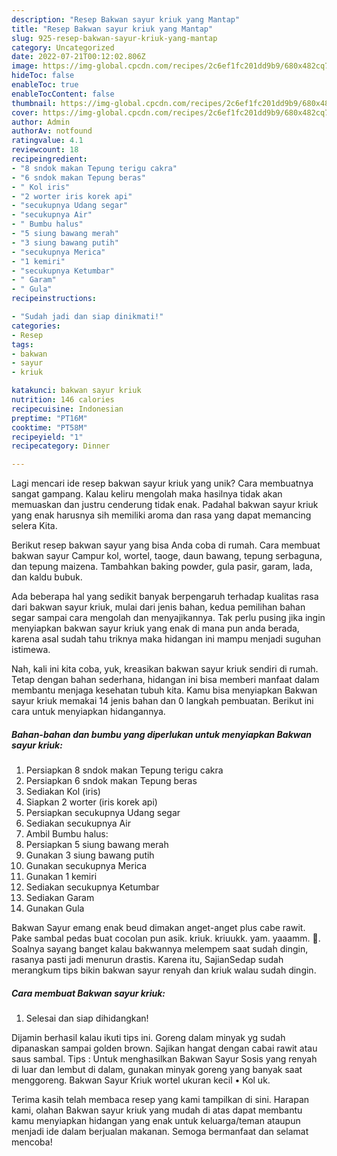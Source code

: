 ```yaml
---
description: "Resep Bakwan sayur kriuk yang Mantap"
title: "Resep Bakwan sayur kriuk yang Mantap"
slug: 925-resep-bakwan-sayur-kriuk-yang-mantap
category: Uncategorized
date: 2022-07-21T00:12:02.806Z
image: https://img-global.cpcdn.com/recipes/2c6ef1fc201dd9b9/680x482cq70/bakwan-sayur-kriuk-foto-resep-utama.jpg
hideToc: false
enableToc: true
enableTocContent: false
thumbnail: https://img-global.cpcdn.com/recipes/2c6ef1fc201dd9b9/680x482cq70/bakwan-sayur-kriuk-foto-resep-utama.jpg
cover: https://img-global.cpcdn.com/recipes/2c6ef1fc201dd9b9/680x482cq70/bakwan-sayur-kriuk-foto-resep-utama.jpg
author: Admin
authorAv: notfound
ratingvalue: 4.1
reviewcount: 18
recipeingredient:
- "8 sndok makan Tepung terigu cakra"
- "6 sndok makan Tepung beras"
- " Kol iris"
- "2 worter iris korek api"
- "secukupnya Udang segar"
- "secukupnya Air"
- " Bumbu halus"
- "5 siung bawang merah"
- "3 siung bawang putih"
- "secukupnya Merica"
- "1 kemiri"
- "secukupnya Ketumbar"
- " Garam"
- " Gula"
recipeinstructions:

- "Sudah jadi dan siap dinikmati!"
categories:
- Resep
tags:
- bakwan
- sayur
- kriuk

katakunci: bakwan sayur kriuk 
nutrition: 146 calories
recipecuisine: Indonesian
preptime: "PT16M"
cooktime: "PT58M"
recipeyield: "1"
recipecategory: Dinner

---
```





Lagi mencari ide resep bakwan sayur kriuk yang unik? Cara membuatnya sangat gampang. Kalau keliru mengolah maka hasilnya tidak akan memuaskan dan justru cenderung tidak enak. Padahal bakwan sayur kriuk yang enak harusnya sih memiliki aroma dan rasa yang dapat memancing selera Kita.





Berikut resep bakwan sayur yang bisa Anda coba di rumah. Cara membuat bakwan sayur Campur kol, wortel, taoge, daun bawang, tepung serbaguna, dan tepung maizena. Tambahkan baking powder, gula pasir, garam, lada, dan kaldu bubuk.

Ada beberapa hal yang sedikit banyak berpengaruh terhadap kualitas rasa dari bakwan sayur kriuk, mulai dari jenis bahan, kedua pemilihan bahan segar sampai cara mengolah dan menyajikannya. Tak perlu pusing jika ingin menyiapkan bakwan sayur kriuk yang enak di mana pun anda berada, karena asal sudah tahu triknya maka hidangan ini mampu menjadi suguhan istimewa.






Nah, kali ini kita coba, yuk, kreasikan bakwan sayur kriuk sendiri di rumah. Tetap dengan bahan sederhana, hidangan ini bisa memberi manfaat dalam membantu menjaga kesehatan tubuh kita. Kamu bisa menyiapkan Bakwan sayur kriuk memakai 14 jenis bahan dan 0 langkah pembuatan. Berikut ini cara untuk menyiapkan hidangannya.

<!--inarticleads1-->

##### Bahan-bahan dan bumbu yang diperlukan untuk menyiapkan Bakwan sayur kriuk:

1. Persiapkan 8 sndok makan Tepung terigu cakra
1. Persiapkan 6 sndok makan Tepung beras
1. Sediakan  Kol (iris)
1. Siapkan 2 worter (iris korek api)
1. Persiapkan secukupnya Udang segar
1. Sediakan secukupnya Air
1. Ambil  Bumbu halus:
1. Persiapkan 5 siung bawang merah
1. Gunakan 3 siung bawang putih
1. Gunakan secukupnya Merica
1. Gunakan 1 kemiri
1. Sediakan secukupnya Ketumbar
1. Sediakan  Garam
1. Gunakan  Gula


Bakwan Sayur emang enak beud dimakan anget-anget plus cabe rawit. Pake sambal pedas buat cocolan pun asik. kriuk. kriuukk. yam. yaaamm. 🤤. Soalnya sayang banget kalau bakwannya melempem saat sudah dingin, rasanya pasti jadi menurun drastis. Karena itu, SajianSedap sudah merangkum tips bikin bakwan sayur renyah dan kriuk walau sudah dingin. 

<!--inarticleads2-->

##### Cara membuat Bakwan sayur kriuk:


1. Selesai dan siap dihidangkan!

Dijamin berhasil kalau ikuti tips ini. Goreng dalam minyak yg sudah dipanaskan sampai golden brown. Sajikan hangat dengan cabai rawit atau saus sambal. Tips : Untuk menghasilkan Bakwan Sayur Sosis yang renyah di luar dan lembut di dalam, gunakan minyak goreng yang banyak saat menggoreng. Bakwan Sayur Kriuk wortel ukuran kecil • Kol uk. 

Terima kasih telah membaca resep yang kami tampilkan di sini. Harapan kami, olahan Bakwan sayur kriuk yang mudah di atas dapat membantu kamu menyiapkan hidangan yang enak untuk keluarga/teman ataupun menjadi ide dalam berjualan makanan. Semoga bermanfaat dan selamat mencoba!
